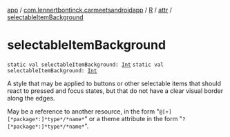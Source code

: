 [app](../../../index.md) / [com.lennertbontinck.carmeetsandroidapp](../../index.md) / [R](../index.md) / [attr](index.md) / [selectableItemBackground](./selectable-item-background.md)

# selectableItemBackground

`static val selectableItemBackground: `[`Int`](https://kotlinlang.org/api/latest/jvm/stdlib/kotlin/-int/index.html)
`static val selectableItemBackground: `[`Int`](https://kotlinlang.org/api/latest/jvm/stdlib/kotlin/-int/index.html)

A style that may be applied to buttons or other selectable items that should react to pressed and focus states, but that do not have a clear visual border along the edges.

May be a reference to another resource, in the form "`@[+][*package*:]*type*/*name*`" or a theme attribute in the form "`?[*package*:]*type*/*name*`".

